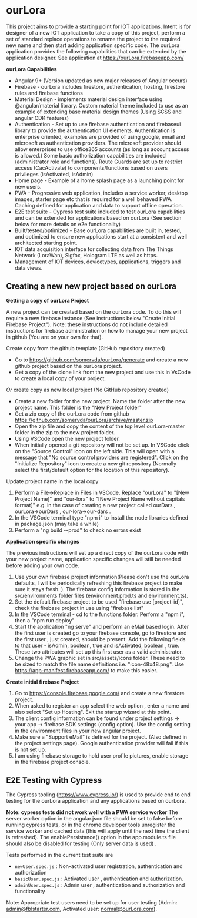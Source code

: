 # ourLora

This project aims to provide a starting point for IOT applications. Intent is for designer of a new IOT application to take a copy of this project, perform a set of standard replace operations to rename the project to the required new name and then start adding application specific code. The ourLora application provides the following capabilities that can be extended by the application designer. See application at https://ourLora.firebaseapp.com/

**ourLora Capabilities**

- Angular 9+ (Version updated as new major releases of Angular occurs)
- Firebase - ourLora includes firestore, authentication, hosting, firestore rules and firebase functions
- Material Design - implements material design interface using @angular/material library. Custom material theme included to use as an example of extending base material design themes (Using SCSS and angular CDK features)
- Authentication - Set up to use firebase authentication and firebaseui library to provide the authentication UI elements. Authentication is enterprise oriented, examples are provided of using google, email and microsoft as authentication providers. The microsoft provider should allow enterprises to use office365 accounts (as long as account access is allowed.) Some basic authorization capabilities are included (administrator role and functions). Route Guards are set up to restrict access (CacActivate) to components/functions based on users privileges (isActivated, isAdmin)
- Home page - Example of a home splash page as a launching point for new users.
- PWA - Progressive web application, includes a service worker, desktop images, starter page etc that is required for a well behaved PWA. Caching defined for application and data to support offline operation.
- E2E test suite - Cypress test suite included to test ourLora capabilities and can be extended for applications based on ourLora (See section below for more details on e2e functionality)
- Built/tested/optimized - Base ourLora capabilities are built in, tested, and optimized to ensure new applications start at a consistent and well architected starting point.
- IOT data acquisition interface for collecting data from The Things Network (LoraWan), Sigfox, Hologram LTE as well as https.
- Management of IOT devices, devicetypes, applications, triggers and data views.

## Creating a new new project based on ourLora

**Getting a copy of ourLora Project**

A new project can be created based on the ourLora code. To do this will require a new firebase instance (See instructions below "Create Initial Firebase Project"). Note: these instructions do not include detailed instructions for firebase administration or how to manage your new project in github (You are on your own for that).

Create copy from the github template (GitHub repository created)

- Go to https://github.com/somervda/ourLora/generate and create a new github project based on the ourLora project.
- Get a copy of the clone link from the new project and use this in VsCode to create a local copy of your project.

_Or_ create copy as new local project (No GitHub repository created)

- Create a new folder for the new project. Name the folder after the new project name. This folder is the "New Project folder"
- Get a zip copy of the ourLora code from github https://github.com/somervda/ourLora/archive/master.zip
- Open the zip file and copy the content of the top level ourLora-master folder in the zip to the new project folder.
- Using VSCode open the new project folder.
- When initially opened a git repository will not be set up. In VSCode click on the "Source Control" icon on the left side. This will open with a message that "No source control providers are registered". Click on the "Initialize Repository" icon to create a new git repository (Normally select the first/default option for the location of this repository).

Update project name in the local copy

1. Perform a File->Replace in Files in VSCode. Replace "ourLora" to "[New Project Name]" and "our-lora" to "[New Project Name without capitals format]" e.g. in the case of creating a new project called ourDars , ourLora->ourDars , our-lora->our-dars .
2. In the VSCode terminal type "npm i" to install the node libraries defined in package.json (may take a while)
3. Perform a "ng build --prod" to check no errors exist

**Application specific changes**

The previous instructions will set up a direct copy of the ourLora code with your new project name, application specific changes will still be needed before adding your own code.

1. Use your own firebase project information(Please don't use the ourLora defaults, I will be periodically refreshing this firebase project to make sure it stays fresh. ). The firebase config information is stored in the src/environments folder files (environment.prod.ts and environment.ts).
2. Set the default firebase project to be used "firebase use [project-id]", check the firebase project in use using "firebase list"
3. In the VSCode terminal - cd to the functions folder. Perform a "npm i", then a "npm run deploy"
4. Start the application "ng serve" and perform an eMail based login. After the first user is created go to your firebase console, go to firestore and the first user , just created, should be present. Add the following fields to that user - isAdmin, boolean, true and isActivated, boolean , true. These two attributes will set up this first user as a valid administrator.
5. Change the PWA graphic set in src/assets/icons folder. These need to be sized to match the file name definitions i.e. "icon-48x48.png". Use https://app-manifest.firebaseapp.com/ to make this easier.

**Create initial firebase Project**

1. Go to https://console.firebase.google.com/ and create a new firestore project.
2. When asked to register an app select the web option , enter a name and also select "Set up Hosting". Exit the startup wizard at this point.
3. The client config information can be found under project settings -> your app -> firebase SDK settings (config option). Use the config setting in the environment files in your new angular project.
4. Make sure a "Support eMail" is defined for the project. (Also defined in the project settings page). Google authentication provider will fail if this is not set up.
5. I am using firebase storage to hold user profile pictures, enable storage in the firebase project console.

## E2E Testing with Cypress

The Cypress tooling (https://www.cypress.io/) is used to provide end to end testing for the ourLora application and any applications based on ourLora.

**Note: cypress tests did not work well with a PWA service worker**
The server worker option in the angular.json file should be set to false before running cypress tests, or in the chrome developer tools unregister the service worker and cached data (this will apply until the next time the client is refreshed). The enablePersistance() option in the app.module.ts file should also be disabled for testing (Only server data is used) .

Tests performed in the current test suite are

- `newUser.spec.js` : Non-activated user registration, authentication and authorization
- `basicUser.spec.js` : Activated user , authentication and authorization.
- `adminUser.spec.js` : Admin user , authentication and authorization and functionality

Note: Appropriate test users need to be set up for user testing (Admin: admin@fblstarter.com, Activated user: normal@ourLora.com).

